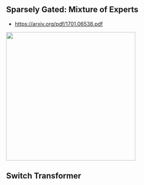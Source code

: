 ---
---

## Sparsely Gated: Mixture of Experts
- https://arxiv.org/pdf/1701.06538.pdf

<img src="MOE.png" width="350" />

## Switch Transformer
